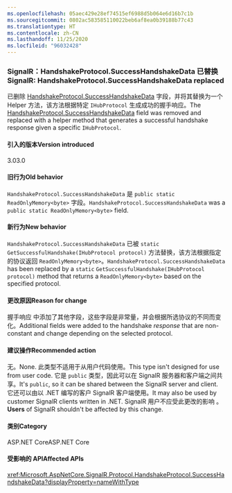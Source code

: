 ```yaml
---
ms.openlocfilehash: 05aec429e28ef74515ef6988d5b064e6d16b7c1b
ms.sourcegitcommit: 0802ac583585110022beb6af8ea0b39188b77c43
ms.translationtype: HT
ms.contentlocale: zh-CN
ms.lasthandoff: 11/25/2020
ms.locfileid: "96032428"
---
```

### <a name="signalr-handshakeprotocolsuccesshandshakedata-replaced"></a><span data-ttu-id="9124d-101">SignalR：HandshakeProtocol.SuccessHandshakeData 已替换</span><span class="sxs-lookup"><span data-stu-id="9124d-101">SignalR: HandshakeProtocol.SuccessHandshakeData replaced</span></span>

<span data-ttu-id="9124d-102">已删除 [HandshakeProtocol.SuccessHandshakeData](https://github.com/dotnet/aspnetcore/blob/c5b2bc0df2a0027832bf7d01dfb19ca39cd08ae6/src/SignalR/common/SignalR.Common/src/Protocol/HandshakeProtocol.cs#L27) 字段，并将其替换为一个 Helper 方法，该方法根据特定 `IHubProtocol` 生成成功的握手响应。</span><span class="sxs-lookup"><span data-stu-id="9124d-102">The [HandshakeProtocol.SuccessHandshakeData](https://github.com/dotnet/aspnetcore/blob/c5b2bc0df2a0027832bf7d01dfb19ca39cd08ae6/src/SignalR/common/SignalR.Common/src/Protocol/HandshakeProtocol.cs#L27) field was removed and replaced with a helper method that generates a successful handshake response given a specific `IHubProtocol`.</span></span>

#### <a name="version-introduced"></a><span data-ttu-id="9124d-103">引入的版本</span><span class="sxs-lookup"><span data-stu-id="9124d-103">Version introduced</span></span>

<span data-ttu-id="9124d-104">3.0</span><span class="sxs-lookup"><span data-stu-id="9124d-104">3.0</span></span>

#### <a name="old-behavior"></a><span data-ttu-id="9124d-105">旧行为</span><span class="sxs-lookup"><span data-stu-id="9124d-105">Old behavior</span></span>

<span data-ttu-id="9124d-106">`HandshakeProtocol.SuccessHandshakeData` 是 `public static ReadOnlyMemory<byte>` 字段。</span><span class="sxs-lookup"><span data-stu-id="9124d-106">`HandshakeProtocol.SuccessHandshakeData` was a `public static ReadOnlyMemory<byte>` field.</span></span>

#### <a name="new-behavior"></a><span data-ttu-id="9124d-107">新行为</span><span class="sxs-lookup"><span data-stu-id="9124d-107">New behavior</span></span>

<span data-ttu-id="9124d-108">`HandshakeProtocol.SuccessHandshakeData` 已被 `static` `GetSuccessfulHandshake(IHubProtocol protocol)` 方法替换，该方法根据指定的协议返回 `ReadOnlyMemory<byte>`。</span><span class="sxs-lookup"><span data-stu-id="9124d-108">`HandshakeProtocol.SuccessHandshakeData` has been replaced by a `static` `GetSuccessfulHandshake(IHubProtocol protocol)` method that returns a `ReadOnlyMemory<byte>` based on the specified protocol.</span></span>

#### <a name="reason-for-change"></a><span data-ttu-id="9124d-109">更改原因</span><span class="sxs-lookup"><span data-stu-id="9124d-109">Reason for change</span></span>

<span data-ttu-id="9124d-110">握手响应  中添加了其他字段，这些字段是非常量，并会根据所选协议的不同而变化。</span><span class="sxs-lookup"><span data-stu-id="9124d-110">Additional fields were added to the handshake _response_ that are non-constant and change depending on the selected protocol.</span></span>

#### <a name="recommended-action"></a><span data-ttu-id="9124d-111">建议操作</span><span class="sxs-lookup"><span data-stu-id="9124d-111">Recommended action</span></span>

<span data-ttu-id="9124d-112">无。</span><span class="sxs-lookup"><span data-stu-id="9124d-112">None.</span></span> <span data-ttu-id="9124d-113">此类型不适用于从用户代码使用。</span><span class="sxs-lookup"><span data-stu-id="9124d-113">This type isn't designed for use from user code.</span></span> <span data-ttu-id="9124d-114">它是 `public` 类型，因此可以在 SignalR 服务器和客户端之间共享。</span><span class="sxs-lookup"><span data-stu-id="9124d-114">It's `public`, so it can be shared between the SignalR server and client.</span></span> <span data-ttu-id="9124d-115">它还可以由以 .NET 编写的客户 SignalR 客户端使用。</span><span class="sxs-lookup"><span data-stu-id="9124d-115">It may also be used by customer SignalR clients written in .NET.</span></span> <span data-ttu-id="9124d-116">SignalR 用户不应受此更改的影响  。</span><span class="sxs-lookup"><span data-stu-id="9124d-116">**Users** of SignalR shouldn't be affected by this change.</span></span>

#### <a name="category"></a><span data-ttu-id="9124d-117">类别</span><span class="sxs-lookup"><span data-stu-id="9124d-117">Category</span></span>

<span data-ttu-id="9124d-118">ASP.NET Core</span><span class="sxs-lookup"><span data-stu-id="9124d-118">ASP.NET Core</span></span>

#### <a name="affected-apis"></a><span data-ttu-id="9124d-119">受影响的 API</span><span class="sxs-lookup"><span data-stu-id="9124d-119">Affected APIs</span></span>

<xref:Microsoft.AspNetCore.SignalR.Protocol.HandshakeProtocol.SuccessHandshakeData?displayProperty=nameWithType>

<!--

#### Affected APIs

`F:Microsoft.AspNetCore.SignalR.Protocol.HandshakeProtocol.SuccessHandshakeData`

-->
